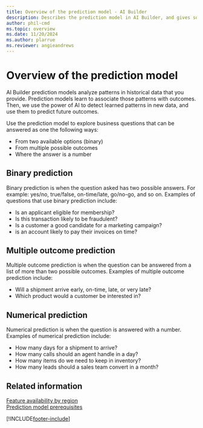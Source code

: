 ```yaml
---
title: Overview of the prediction model - AI Builder
description: Describes the prediction model in AI Builder, and gives some examples of how you might use it.
author: phil-cmd
ms.topic: overview
ms.date: 11/20/2024
ms.author: plarrue
ms.reviewer: angieandrews
---
```


# Overview of the prediction model

AI Builder prediction models analyze patterns in historical data that you provide. Prediction models learn to associate those patterns with outcomes. Then, we use the power of AI to detect learned patterns in new data, and use them to predict future outcomes.

Use the prediction model to explore business questions that can be answered as one the following ways:

- From two available options (binary)
- From multiple possible outcomes
- Where the answer is a number

## Binary prediction

Binary prediction is when the question asked has two possible answers. For example: yes/no, true/false, on-time/late, go/no-go, and so on. Examples of questions that use binary prediction include:

- Is an applicant eligible for membership?
- Is this transaction likely to be fraudulent?
- Is a customer a good candidate for a marketing campaign?
- is an account likely to pay their invoices on time?

## Multiple outcome prediction

Multiple outcome prediction is when the question can be answered from a list of more than two possible outcomes. Examples of multiple outcome prediction include:

- Will a shipment arrive early, on-time, late, or very late?
- Which product would a customer be interested in?

## Numerical prediction

Numerical prediction is when the question is answered with a number. Examples of numerical prediction include:

- How many days for a shipment to arrive?
- How many calls should an agent handle in a day?
- How many items do we need to keep in inventory?
- How many leads should a sales team convert in a month?

## Related information

[Feature availability by region](availability-region.md)  
[Prediction model prerequisites](prediction-prereq.md)


[!INCLUDE[footer-include](includes/footer-banner.md)]
